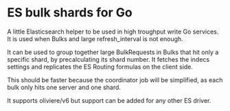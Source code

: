 # ES bulk shards for Go

A little Elasticsearch helper to be used in high troughput write Go services. 
It is used when Bulks and large refresh_interval is not enough.

It can be used to group together large BulkRequests in Bulks that hit only a specific shard, by precalculating its shard number.
It fetches the indecs settings and replicates the ES Routing formulas on the client side.

This should be faster because the coordinator job will be simplified, as each bulk only hits one server and one shard.

It supports oliviere/v6 but support can be added for any other ES driver.